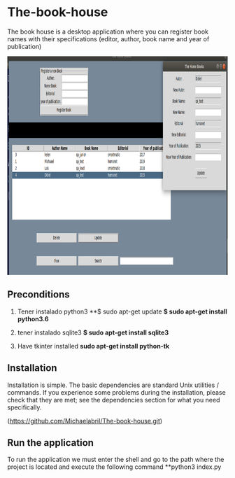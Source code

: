 # The-book-house
The book house is a desktop application where you can register book names with their specifications (editor, author, book name and year of publication)

<img height="500" src= "https://github.com/Michaelabril/The-book-house/blob/develop/Capture_app.png">

## Preconditions

1. Tener instalado python3
  **$ sudo apt-get update
  **$ sudo apt-get install python3.6**
  
2. tener instalado sqlite3
  **$ sudo apt-get install sqlite3**
  
3. Have tkinter installed
  **sudo apt-get install python-tk**  

## Installation
Installation is simple. The basic dependencies are standard Unix utilities / commands. If you experience some problems during the installation, please check that they are met; see the dependencies section for what you need specifically.

  (https://github.com/Michaelabril/The-book-house.git)
  
## Run the application
To run the application we must enter the shell and go to the path where the project is located and execute the following command
  **python3 index.py

